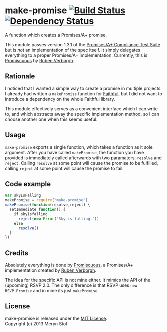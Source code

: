 # make-promise [![Build Status](https://travis-ci.org/meryn/make-promise.png?branch=master)](https://travis-ci.org/meryn/make-promise) [![Dependency Status](https://david-dm.org/meryn/make-promise.png)](https://david-dm.org/meryn/make-promise)

A function which creates a Promises/A+ promise.

This module passes version 1.3.1 of the [Promises/A+ Compliance Test Suite](https://github.com/promises-aplus/promises-tests) but is *not* an implementation of the spec itself. It simply delegates everything to a proper Promises/A+ implementation. Currently, this is [Promiscuous](https://npmjs.org/package/promiscuous) by [Ruben Verborgh](http://ruben.verborgh.org/).

## Rationale

I noticed that I wanted a simple way to create a promise in multiple projects. I already had written a `makePromise` function for [Faithful](https://github.com/meryn/faithful), but I did not want to introduce a dependency on the whole Faithful library. 

This module effectively serves as a convenient interface which I can write to, and which abstracts away the specific implementation method, so I can choose another one when this seems useful.

## Usage

`make-promise` exports a single function, which takes a function as it sole argument. After you have called `makePromise`, the function you have provided is immediately called afterwards with two paramaters; `resolve` and `reject`. Calling `resolve` at some point will cause the promise to be fulfilled, calling `reject` at some point will cause the promise to fail.

## Code example

```javascript
var skyIsFalling
makePromise = require("make-promise")
makePromise(function(resolve,reject) {
  setImmediate function() {
    if skyIsfalling
      reject(new Error("Sky is falling."))
    else
      resolve()
  }
})
```

## Credits

Absolutely everything is done by [Promiscuous](https://npmjs.org/package/promiscuous), a Promises/A+ implementation created by [Ruben Verborgh](http://ruben.verborgh.org/).

The idea for the specific API is not mine either. It mimics the API of the (upcoming) RSVP 2.0. The only difference is that RSVP uses `new RSVP.Promise` and in mine its just `makePromise`.

## License

make-promise is released under the [MIT License](http://opensource.org/licenses/MIT).  
Copyright (c) 2013 Meryn Stol  
